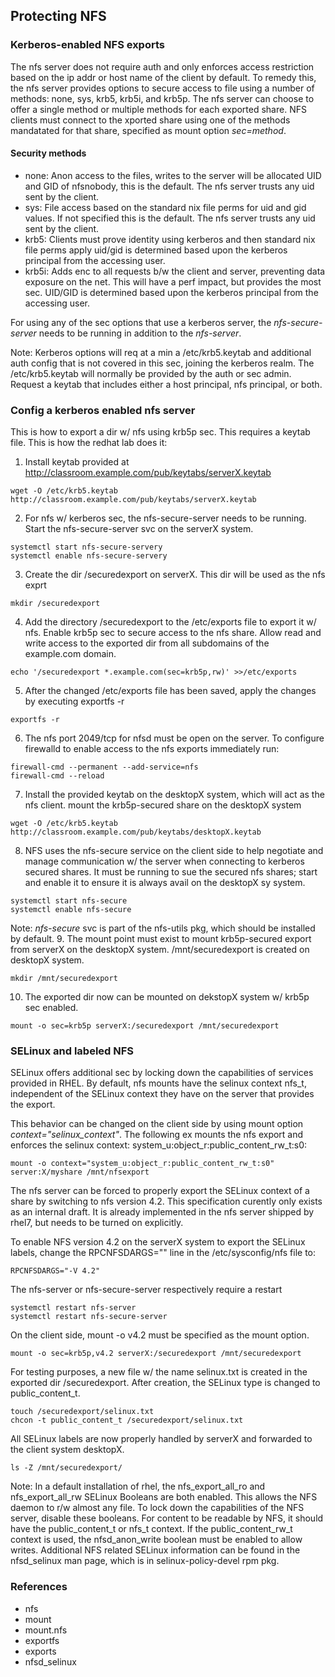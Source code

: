 ## Protecting NFS

### Kerberos-enabled NFS exports
The nfs server does not require auth and only enforces access restriction based on the ip addr or host name of the client by default. To remedy this, the nfs server provides options to secure access to file using a number of methods: none, sys, krb5, krb5i, and krb5p. The nfs server can choose to offer a single method or multiple methods for each exported share. NFS clients must connect to the xported share using one of the methods mandatated for that share, specified as mount option *sec=method*.

#### Security methods
- none: Anon access to the files, writes to the server will be allocated UID and GID of nfsnobody, this is the default. The nfs server trusts any uid sent by the client.
- sys: File access based on the standard nix file perms for uid and gid values. If not specified this is the default. The nfs server trusts any uid sent by the client. 
- krb5: Clients must prove identity using kerberos and then standard nix file perms apply uid/gid is determined based upon the kerberos principal from the accessing user.
- krb5i: Adds enc to all requests b/w the client and server, preventing data exposure on the net. This will have a perf impact, but provides the most sec. UID/GID is determined based upon the kerberos principal from the accessing user. 

For using any of the sec options that use a kerberos server, the *nfs-secure-server* needs to be running in addition to the *nfs-server*. 

Note: Kerberos options will req at a min a /etc/krb5.keytab and additional auth config that is not covered in this sec, joining the kerberos realm. The /etc/krb5.keytab will normally be provided by the auth or sec admin. Request a keytab that includes either a host principal, nfs principal, or both. 

### Config a kerberos enabled nfs server
This is how to export a dir w/ nfs using krb5p sec. This requires a keytab file. This is how the redhat lab does it:

1. Install keytab provided at http://classroom.example.com/pub/keytabs/serverX.keytab
```
wget -O /etc/krb5.keytab http://classroom.example.com/pub/keytabs/serverX.keytab
```
2. For nfs w/ kerberos sec, the nfs-secure-server needs to be running. Start the nfs-secure-server svc on the serverX system.
```
systemctl start nfs-secure-servery
systemctl enable nfs-secure-servery
```
3. Create the dir /securedexport on serverX. This dir will be used as the nfs exprt
```
mkdir /securedexport
```
4. Add the directory /securedexport to the /etc/exports file to export it w/ nfs. Enable krb5p sec to secure access to the nfs share. Allow read and write access to the exported dir from all subdomains of the example.com domain.
```
echo '/securedexport *.example.com(sec=krb5p,rw)' >>/etc/exports
```
5. After the changed /etc/exports file has been saved, apply the changes by executing exportfs -r
```
exportfs -r
```
6. The nfs port 2049/tcp for nfsd must be open on the server. To configure firewalld to enable access to the nfs exports immediately run:
```
firewall-cmd --permanent --add-service=nfs
firewall-cmd --reload
```
7. Install the provided keytab on the desktopX system, which will act as the nfs client. mount the krb5p-secured share on the desktopX system
```
wget -O /etc/krb5.keytab http://classroom.example.com/pub/keytabs/desktopX.keytab
```
8. NFS uses the nfs-secure service on the client side to help negotiate and manage communication w/ the server when connecting to kerberos secured shares. It must be running to sue the secured nfs shares; start and enable it to ensure it is always avail on the desktopX sy system.
```
systemctl start nfs-secure
systemctl enable nfs-secure
```
Note: *nfs-secure* svc is part of the nfs-utils pkg, which should be installed by default. 
9. The mount point must exist to mount krb5p-secured export from serverX on the desktopX system. /mnt/securedexport is created on desktopX system.
```
mkdir /mnt/securedexport
```
10. The exported dir now can be mounted on dekstopX system w/ krb5p sec enabled.
```
mount -o sec=krb5p serverX:/securedexport /mnt/securedexport 
```

### SELinux and labeled NFS
SELinux offers additional sec by locking down the capabilities of services provided in RHEL. By default, nfs mounts have the selinux context nfs_t, independent of the SELinux context they have on the server that provides the export. 

This behavior can be changed on the client side by using mount option
*context="selinux_context"*. The following ex mounts the nfs export and enforces the selinux context: system_u:object_r:public_content_rw_t:s0:
```
mount -o context="system_u:object_r:public_content_rw_t:s0" server:X/myshare /mnt/nfsexport
```

The nfs server can be forced to properly export the SELinux context of a share by switching to nfs version 4.2. This specification curently only exists as an internal draft. It is already implemented in the nfs server shipped by rhel7, but needs to be turned on explicitly.

To enable NFS version 4.2 on the serverX system to export the SELinux labels, change the RPCNFSDARGS="" line in the /etc/sysconfig/nfs file to:
```
RPCNFSDARGS="-V 4.2"
```
The nfs-server or nfs-secure-server respectively require a restart
```
systemctl restart nfs-server
systemctl restart nfs-secure-server
```
On the client side, mount -o v4.2 must be specified as the mount option.
```
mount -o sec=krb5p,v4.2 serverX:/securedexport /mnt/securedexport
```
For testing purposes, a new file w/ the name selinux.txt is created in the exported dir /securedexport. After creation, the SELinux type is changed to public_content_t.
```
touch /securedexport/selinux.txt
chcon -t public_content_t /securedexport/selinux.txt
```
All SELinux labels are now properly handled by serverX and forwarded to the client system desktopX.
```
ls -Z /mnt/securedexport/
```

Note: In a default installation of rhel, the nfs_export_all_ro and nfs_export_all_rw SELinux Booleans are both enabled. This allows the NFS daemon to r/w almost any file. To lock down the capabilities of the NFS server, disable these booleans. For content to be readable by NFS, it should have the public_content_t or nfs_t context. If the public_content_rw_t context is used, the nfsd_anon_write boolean must be enabled to allow writes. Additional NFS related SELinux information can be found in the nfsd_selinux man page, which is in selinux-policy-devel rpm pkg. 

### References
+ nfs
+ mount
+ mount.nfs
+ exportfs
+ exports
+ nfsd_selinux
